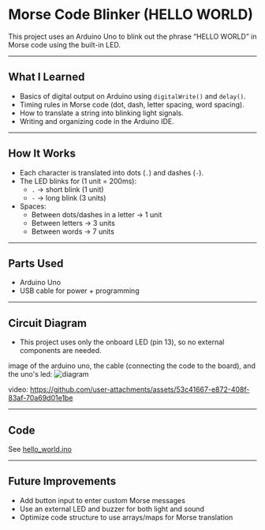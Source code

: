 # Morse Code Blinker (HELLO WORLD)

This project uses an Arduino Uno to blink out the phrase “HELLO WORLD” in Morse code using the built-in LED.

---

## What I Learned
- Basics of digital output on Arduino using `digitalWrite()` and `delay()`.
- Timing rules in Morse code (dot, dash, letter spacing, word spacing).
- How to translate a string into blinking light signals.
- Writing and organizing code in the Arduino IDE.

---

## How It Works
- Each character is translated into dots (`.`) and dashes (`-`).
- The LED blinks for (1 unit = 200ms):
  - `.` → short blink (1 unit)
  - `-` → long blink (3 units)
- Spaces:
  - Between dots/dashes in a letter → 1 unit
  - Between letters → 3 units
  - Between words → 7 units

---

## Parts Used
- Arduino Uno
- USB cable for power + programming

---

## Circuit Diagram
- This project uses only the onboard LED (pin 13), so no external components are needed.

image of the arduino uno, the cable (connecting the code to the board), and the uno's led:
![diagram](https://github.com/user-attachments/assets/151c123b-a185-4483-abf7-c033dcf569c0)

video:
https://github.com/user-attachments/assets/53c41667-e872-408f-83af-70a69d01e1be

---

## Code
See [hello_world.ino](hello_world.ino)

---

## Future Improvements
- Add button input to enter custom Morse messages
- Use an external LED and buzzer for both light and sound
- Optimize code structure to use arrays/maps for Morse translation

